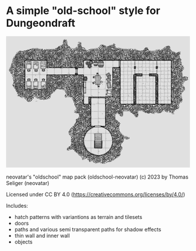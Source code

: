 # A simple "old-school" style for Dungeondraft

![example image](example.webp)

neovatar's "oldschool" map pack (oldschool-neovatar) (c) 2023 by Thomas Seliger (neovatar)

Licensed under CC BY 4.0 (https://creativecommons.org/licenses/by/4.0/)

Includes:

* hatch patterns with variantions as terrain and tilesets
* doors
* paths and various semi transparent paths for shadow effects
* thin wall and inner wall
* objects

